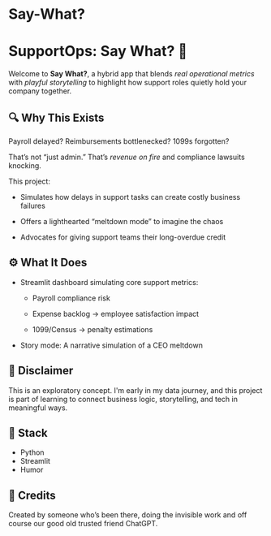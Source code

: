 # Say-What?

# SupportOps: Say What? 🧯

Welcome to **Say What?**, a hybrid app that blends *real operational metrics* with *playful storytelling* to highlight how support roles quietly hold your company together.

## 🔍 Why This Exists

Payroll delayed? Reimbursements bottlenecked? 1099s forgotten?  

That’s not “just admin.” That’s *revenue on fire* and compliance lawsuits knocking.

This project:

- Simulates how delays in support tasks can create costly business failures

- Offers a lighthearted “meltdown mode” to imagine the chaos

- Advocates for giving support teams their long-overdue credit

## ⚙️ What It Does

- Streamlit dashboard simulating core support metrics:

  - Payroll compliance risk

  - Expense backlog → employee satisfaction impact

  - 1099/Census → penalty estimations

- Story mode: A narrative simulation of a CEO meltdown

## 🚧 Disclaimer

This is an exploratory concept. I'm early in my data journey, and this project is part of learning to connect business logic, storytelling, and tech in meaningful ways.

## 🧰 Stack

- Python
- Streamlit
- Humor

## 🤝 Credits

Created by someone who’s been there, doing the invisible work and off course our good old trusted friend ChatGPT.


